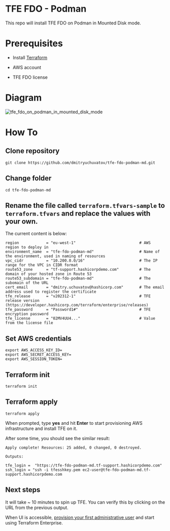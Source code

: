 # TFE FDO - Podman

This repo will install TFE FDO on Podman in Mounted Disk mode.

# Prerequisites
* Install [Terraform](https://developer.hashicorp.com/terraform/tutorials/aws-get-started/install-cli)

* AWS account

* TFE FDO license

# Diagram

![tfe_fdo_on_podman_in_mounted_disk_mode](https://github.com/dmitryuchuvatov/tfe-fdo-podman-md/assets/119931089/a6c45e2d-6dce-49eb-94e1-c0e6d3027f49)

# How To

## Clone repository

```
git clone https://github.com/dmitryuchuvatov/tfe-fdo-podman-md.git
```

## Change folder

```
cd tfe-fdo-podman-md
```

## Rename the file called `terraform.tfvars-sample` to `terraform.tfvars` and replace the values with your own.
The current content is below:

```
region            = "eu-west-1"                            # AWS region to deploy in
environment_name  = "tfe-fdo-podman-md"                    # Name of the environment, used in naming of resources
vpc_cidr          = "10.200.0.0/16"                        # The IP range for the VPC in CIDR format
route53_zone      = "tf-support.hashicorpdemo.com"         # The domain of your hosted zone in Route 53
route53_subdomain = "tfe-fdo-podman-md"                    # The subomain of the URL
cert_email        = "dmitry.uchuvatov@hashicorp.com"       # The email address used to register the certificate
tfe_release       = "v202312-1"                            # TFE release version (https://developer.hashicorp.com/terraform/enterprise/releases)
tfe_password      = "Password1#"                           # TFE encryption password
tfe_license       = "02MV4UU4..."                          # Value from the license file                                   
```

## Set AWS credentials

```
export AWS_ACCESS_KEY_ID=
export AWS_SECRET_ACCESS_KEY=
export AWS_SESSION_TOKEN=
```

## Terraform init
```
terraform init
```

## Terraform apply

```
terraform apply
```

When prompted, type **yes** and hit **Enter** to start provisioning AWS infrastructure and install TFE on it.

After some time, you should see the similar result:

```
Apply complete! Resources: 25 added, 0 changed, 0 destroyed.

Outputs:

tfe_login =  "https://tfe-fdo-podman-md.tf-support.hashicorpdemo.com"
ssh_login = "ssh -i tfesshkey.pem ec2-user@tfe-fdo-podman-md.tf-support.hashicorpdemo.com
```

## Next steps
It will take ~ 10 minutes to spin up TFE. You can verify this by clicking on the URL from the previous output.

When UI is accessible, [provision your first administrative user](https://developer.hashicorp.com/terraform/enterprise/flexible-deployments/install/initial-admin-user) and start using Terraform Enterprise.

